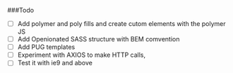 ###Todo 
-[ ] Add polymer and poly fills and create cutom elements with the polymer JS
-[ ] Add Openionated SASS structure with BEM comvention
-[ ] Add PUG templates
-[ ] Experiment with AXIOS to make HTTP calls,
-[ ] Test it with ie9 and above
